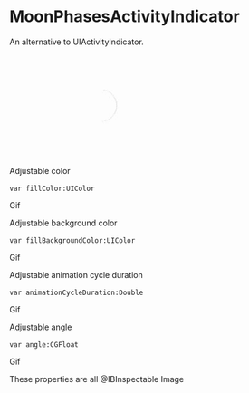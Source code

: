 # MoonPhasesActivityIndicator

An alternative to UIActivityIndicator.

<img src="Screenshots/Moon.gif"/>

Adjustable color
```
var fillColor:UIColor
```
Gif

Adjustable background color
```
var fillBackgroundColor:UIColor
```
Gif

Adjustable animation cycle duration
```
var animationCycleDuration:Double 
```
Gif

Adjustable angle
```
var angle:CGFloat
```
Gif

These properties are all @IBInspectable
Image

